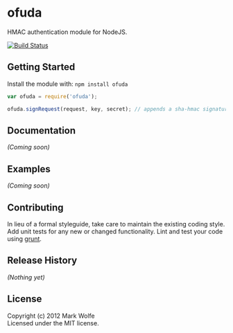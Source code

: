 # ofuda

HMAC authentication module for NodeJS.

[![Build Status](https://secure.travis-ci.org/wolfeidau/ofuda.png)](http://travis-ci.org/wolfeidau/ofuda)

## Getting Started
Install the module with: `npm install ofuda`

```javascript
var ofuda = require('ofuda');

ofuda.signRequest(request, key, secret); // appends a sha-hmac signature to the request
```

## Documentation
_(Coming soon)_

## Examples
_(Coming soon)_

## Contributing
In lieu of a formal styleguide, take care to maintain the existing coding style. Add unit tests for any new or changed functionality. Lint and test your code using [grunt](https://github.com/cowboy/grunt).

## Release History
_(Nothing yet)_

## License
Copyright (c) 2012 Mark Wolfe  
Licensed under the MIT license.
